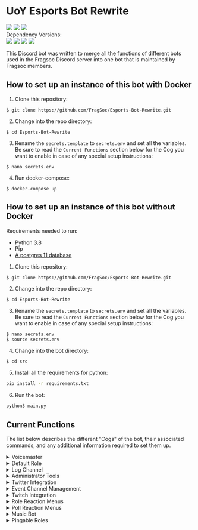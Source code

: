 
# UoY Esports Bot Rewrite  
<div align=left>  
    <a href="https://travis-ci.com/FragSoc/esports-bot"><img src="https://img.shields.io/travis/com/fragsoc/esports-bot?style=flat-square" /></a>  
    <a href="https://hub.docker.com/r/fragsoc/esports-bot"><img src="https://img.shields.io/docker/pulls/fragsoc/esports-bot?style=flat-square" /></a>  
    <a href="https://github.com/FragSoc/esports-bot"><img src="https://img.shields.io/github/license/fragsoc/esports-bot?style=flat-square" /></a>  
</div>  
Dependency Versions:  
<div align=left>  
    <img src="https://img.shields.io/badge/min%20python%20version-3.8.0-green?style=flat-square" />  
    <img src="https://img.shields.io/badge/min%20postgres%20version-11-lightgrey?style=flat-square" />  
    <img src="https://img.shields.io/badge/min%20docker%20version-20.0.0-blue?style=flat-square" />  
    <img src="https://img.shields.io/badge/min%20docker--compose%20version-1.25.0-blue?style=flat-square" />  
</div>  
  
This Discord bot was written to merge all the functions of different bots used in the Fragsoc Discord server into one bot that is maintained by Fragsoc members.  
  
## How to set up an instance of this bot with Docker  
  
1. Clone this repository:  
```console  
$ git clone https://github.com/FragSoc/Esports-Bot-Rewrite.git  
```  
2. Change into the repo directory:  
```console  
$ cd Esports-Bot-Rewrite  
```  
3. Rename the `secrets.template` to `secrets.env` and set all the variables. Be sure to read the `Current Functions` section below for the Cog you want to enable in case of any special setup instructions:  
```console  
$ nano secrets.env  
```  
4. Run docker-compose:  
```console  
$ docker-compose up  
```  
## How to set up an instance of this bot without Docker  
Requirements needed to run:  
- Python 3.8  
- Pip  
- [A postgres 11 database](https://www.postgresql.org/docs/current/admin.html)  
1. Clone this repository:  
```console  
$ git clone https://github.com/FragSoc/Esports-Bot-Rewrite.git  
```  
2. Change into the repo directory:  
```console  
$ cd Esports-Bot-Rewrite  
```  
3. Rename the `secrets.template` to `secrets.env` and set all the variables. Be sure to read the `Current Functions` section below for the Cog you want to enable in case of any special setup instructions:  
```console  
$ nano secrets.env  
$ source secrets.env
```
4. Change into the bot directory:
```bash
$ cd src
```
5. Install all the requirements for python:  
```bash  
pip install -r requirements.txt  
```  
6. Run the bot:  
```bash  
python3 main.py  
```  
  
## Current Functions  
The list below describes the different "Cogs" of the bot, their associated commands, and any additional information required to set them up.  
  
<details>    
<summary>Voicemaster</summary>    
    
### Voicemaster    
 #### !setvmmaster <channel_id>  
* Make the given ID a Voicemaster master.    
    
#### !getvmmasters * Get all the Voicemaster masters in the server.    
    
#### !removevmmaster <channel_id>  
* Remove the given ID as a Voicemaster master.    
    
#### !removeallmasters * Remove all Voicemaster masters from the server.    
    
#### !killallslaves * Kill all the Voicemaster slave channels in the server.    
    
#### !lockvm * Locks the Voicemaster slave you're currently in to the number of current members.    
    
#### !unlockvm * Unlocks the Voicemaster slave you're currently in.    
</details>  
  
<details>    
<summary>Default Role</summary>    
    
### Default role    
 #### !setdefaultrole <role_mention | role_id> * Set the default role to the @'ed role or given role ID.    
    
#### !getdefaultrole * Gets the current default role value.    
    
#### !removedefaultrole * Removes the current default role.    
</details>    
  
<details>    
<summary>Log Channel</summary>    
    
### Log Channel    
 #### !setlogchannel <channel_mention | channel_id> * Set the log channel to the #'ed channel or given role ID.    
    
#### !getlogchannel * Gets the current log channel value.    
    
#### !removelogchannel * Removes the current log channel value.    
</details>  
  
<details>    
<summary>Administrator Tools</summary>    
    
### Administrator Tools    
 Adds a few commands useful for admin operations.  
#### !clear_message * Aliases: `cls, purge, delete`  
* Clear the specified number of messages from the current text channel.    
    
#### !members 
* List the current number of members in the server.

#### !remove-cog \<cog name>
* Unloads the given cog.
* *This command requires your user ID to be defined in the env file under `DEV_IDS`*

#### !add-cog \<cog name>
* Loads the given cog.
* *This command requires your user ID to be defined in the env file under `DEV_IDS`*

#### !reload-cog \<cog name>
* Reloads the given cog.
* *This command requires your user ID to be defined in the env file under `DEV_IDS`*
</details>  
  
<details>  
<summary>Twitter Integration</summary>  
  
### Twitter Integration  
Enables forwarding tweets when they are tweeted to a discord channel for specific Twitter accounts.  
  
Requires the `ENABLE_TWITTER` variable to be set to `TRUE` in order to function.  
#### !addtwitter \<twitter handle>  
* Add a Twitter handle to notify when they tweet or quote retweet.  
  
#### !removetwitter \<twitter handle>  
* Remove the given Twitter handle from notifications.  
  
#### !twitterhook [optional: channel mention] [optional: hook name]  
* Aliases:  `addtwitterhook`  
* Creates a Discord Webhook bound to the channel the command was executed in, unless a channel is given, and with a default name unless a name is given.  
  
#### !removetwitterhook \<hook name>  
* Aliases: `deltwitterhook`  
* Deletes the Discord Webhook so that updates are no longer sent to that channel  
  
#### !gettwitters  
* Aliases: `getalltwitter, gettwitterhandles`.  
* Returns a list of the currently tracked Twitter accounts for the server.  
</details>
  
<details>  
<summary>Event Channel Management</summary>  
  
### Event Category Management  
Each server can have any number of named event categories, where each category creates a sign-in channel, a general chat, a voice chat and a role for the event. All commands in this cog required the `administrator` permission in Discord.  
  
#### !events create-event \<event name> \<role mention | role ID>  
* Creates the text channels, and voice channel for the event. The role given is used to later expose the sign-in channel to members. Upon creation the event is set to `closed`.
* See the `open-event` and `close-event` for more information regarding which members can see which channels.
* The role created for this event will have the same as the event name, it is not the role given in the command.

#### !events open-event \<event name>  
* Allows the role given in the `create-event` command to see the sign-in channel, and add reactions to the sign-in message.
* The sign-in message grants the role created by the bot for the event. 
  
#### !events close-event \<event name>
* Stops any member who is not an administrator from being able to see any of the event channels. 
  
#### !events delete-event \<event name>  
* Deletes all the channels in the category for the event and deletes the role created by the bot for the event.
</details>  
  
<details>  
<summary>Twitch Integration</summary>  
  
### Twitch Integration  
Enables sending notifications to a Discord channel whenever a tracked channel goes live.  
  
Requires the  `ENABLE_TWITCH` variable to be set to  `TRUE` in order to function.  
  
### Creating your self-signed SSL keys:  
1. Create the Certificate Authority (CA) private key:  
```console  
$ openssl genrsa -des3 -out servercakey.pem  
```  
2. Create the CA public certificate:  
```console  
$ openssl req -new -x509 -key servercakey.pem -out root.crt  
```  
3. Create the server's private key file:  
```console  
$ openssl genrsa -out server.key  
```  
4. Create the server's certificate request:  
```console  
$ openssl req -new -out reqout.txt -key server.key  
```  
5. Use the CA private key file to sign the server's certificate:  
```  
$ openssl x509 -req -in reqout.txt -days 3650 -sha1 -CAcreateserial -CA root.crt -CAkey servercakey.pem -out server.crt  
```  
6. Move the `server.crt` file and `server.key` to the root file directory of the bot (i.e., the same directory as your `.env` etc.)

### Getting your Twitch Credentials:
1. Go to the [Twitch Developers](https://dev.twitch.tv/) site.
2. Once logged in, in the top left, go to `Your Console` or [this](https://dev.twitch.tv/console) site.
3. Register a new application using any name and the OAuth Redirect URL of `http://localhost`.
4. Once created, click `manage`. Copy the string that is in `Client ID` and then click the `New Secret` button to generate a new `Client Secret` and then copy the string it generates.

In your `.env` file the `TWITCH_SUB_SECRET` should be a string that is 10-100 characters long and should not be shared anywhere. This is used to authenticate if a message has come from Twitch or if it has been altered along the way. 

The `TWITCH_CALLBACK` is the URL to your HTTPS server. For testing you can use `ngrok`: 
- Run `ngrok http 443` and copy the `https` URL **not** the `htttp` URL and use that as your `TWITCH_CALLBACK` variable.
  
#### !twitch createhook [optional: channel_mention] [optional: hook name]  
* Creates a Discord Webhook bound to the channel the command was executed in, unless a channel is given, and with a default name unless a name is given.  
  
#### !twitch deletehook \<hook name>  
* Deletes the given Discord Webhook.  
  
#### !twitch add \<twitch handle | twitch url> [optional: custom message]  
* Adds a Twitch channel to be tracked in the current Discord server.  
* *__If a custom message is given, it must be surrounded by double quotes__*: `!twitch add <twitch_handle> "custom_message"`  
  
#### !twitch remove \<twitch handle>  
* Removes a Twitch channel from being tracked in the current Discord server.  
  
#### !twitch list  
* Shows a list of all the currently tracked Twitch accounts and their custom messages.  
  
#### !twitch setmessage \<twitch handle> [optional: custom message]  
* Sets the custom message of a Twitch channel. Can be left empty if the custom message is to be removed.  
* *__If a custom message is given, it must be surrounded by double quotes__*: `!twitch setmessage <twitch_handle> "custom_message"`  
  
#### !twitch getmessage \<twitch handle>  
* Gets the currently set custom message for a Twitch channel.  
  
</details>  
  
<details>    
<summary>Role Reaction Menus</summary>    
    
### Role Reaction Menus.    

Role reaction menus allow admins to create reactable menus that when reacted to grant defined roles to the user.

For devs:    
* To enable this function in the bot use the `ENABLE_ROLEREACTIONS` env var and set it to `TRUE`.
* Making new types of reaction menus is easy - simply extend `DiscordReactableMenus.ReactableMenu` or one of the example menus in `DiscordReactableMenus.ExampleMenus`.
    
#### !roles make-menu \<title> \<description> [\<mentioned role> \<emoji>]
* Creates a new role reaction menu with the given roles and their emojis.
* Each option must be a mentioned role followed by the emoji to use as its reaction. There can be up to 25 roles in a single reaction menu.
* The `title` is displayed at the top of the menu, and the `description` just below. To have either blank leave the quotes empty.
* If the `DELETE_ROLE_CREATION` env var is set to `TRUE` the command message will be deleted.
* *Requires `administrator` permission in Discord*
* An example usage of this command is as such: `!roles make-menu "{title}" "{description}" {@option1 role} {option1 emoji} ... ...`

#### !roles add-option [optional: menu id] [\<mentioned role> \<emoji>]
* Adds more role reaction options to the given menu. If there is no menu id given, the latest role reaction menu will be used.
* There can be one or many options added at the same time with this command.
* Each option must be a mentioned role followed by the emoji to use as its reaction. There can be up to 25 roles in a single reaction menu.
* *Requires `administrator` permission in Discord*
* An example usage of this command is as such: `!roles add-option {menu id} {@option role} {option emoji} ... ...`

#### !roles remove-option \<emoji> [optional: menu id]
* Removes the role associated with the emoji from the given menu. If there is no menu id given, the latest role reaction menu will be used.
* *Requires `administrator` permission in Discord*

#### !roles disable-menu [optional: menu id]
* Disables a reaction menu. This means that roles will not be given to users when they react to the message. If there is no menu id given, the latest role reaction menu will be used.
* *Requires `administrator` permission in Discord*

#### !roles enable-menu [optional: menu id]
* Enables a reaction menu. This means that users will be able to receive roles from the reaction menu when they react. If there is no menu id given, the latest role reaction menu will be used.
* *Requires `administrator` permission in Discord*

#### !roles delete-menu \<menu id>
* Deletes the given role reaction menu. __Does not__ delete any of the roles in the menu, just the message.
* *Requires `administrator` permission in Discord*

#### !roles toggle-ids
* Shows or Hides all role reaction menu footers, which contain the ID of the role reaction menu for ease of identification.
* *Requires `administrator` permission in Discord*

</details>   

<details>    
<summary>Poll Reaction Menus</summary>    
    
### Poll Reaction menus.    

Poll reaction menus allow users to create polls with up to 25 different options for other users, and themselves, to vote on.

The poll start and end is not time based, but instead controlled by the user that created the poll or administrators.

For devs:    
* To enable this function in the bot use the `ENABLE_VOTINGMENUS` env var and set it to `TRUE`.
* Making new types of reaction menus is easy - simply extend `DiscordReactableMenus.ReactableMenu` or one of the example menus in `DiscordReactableMenus.ExampleMenus`.
    
#### !votes make-poll \<title> [\<emoji> \<description>]
* Creates a new poll with each emoji having a description.
* Each option must be an emoji and a description, with each one on a new line. There can be up to 25 roles in a single reaction menu.
* If the `DELETE_VOTING_CREATION` env var is set to `TRUE` the command message will be deleted.
* An example usage of this command is as such: 
  ```
  !votes make-poll {title} 
  {option1 emoji} {option1 description}
  {option2 emoji} {option2 description}
  ... ...
  [up to option 25] 
  ```

#### !votes add-option \<menu id> \<emoji> \<description>
* Aliases: `add, aoption`
* Adds another option to the poll with the menu id given.
* Only one option can be added at a time with this command.
* Each option must be an emoji and a description, with each one on a new line. There can be up to 25 roles in a single reaction menu.
* *You must be the owner of the poll or be an administrator*
* An example usage of this command is as such: `!votes add-option {menu id} {option emoji} {option description}`

#### !votes remove-option \<menu id> \<emoji>
* Aliases: `remove, roption`
* Removes the option from the poll with the menu id given.
* *You must be the owner of the poll or be an administrator*

#### !votes delete-poll \<menu id>
* Aliases: `delete, del`
* Deletes the poll with the menu id given.
* *You must be the owner of the poll or be an administrator*

#### !votes end-poll \<menu id>
* Aliases: `finish, complete, end`
* Deletes the actual poll message and sends a new message with the results of the poll.
* *You must be the owner of the poll or be an administrator*

#### !votes reset-poll \<menu id>
* Aliases: `reset, clear, restart`
* Removes all the current user-added reactions from the poll with the menu id given.
* *You must be the owner of the poll or be an administrator*

</details>

<details>  
<summary>Music Bot</summary>  
  
### Music Bot  
  
The Esports bot now has a basic music bot that functions very similarly to the popular 'Hydra Bot'.  
  
Commands that control the music must be performed in the defined music channel. They also require you to be in the same  
voice channel as the bot, so that only the people listening can change the flow of music.  
  
To add new songs to the queue, just put the name, YouTube link, or a YouTube playlist into the music channel once set.  
Also requires you to be in the voice channel with the bot, or if the bot is inactive, in any voice channel.  
  
### To create your Google API credentials:  
1. Go to the [Google Cloud API]("https://console.cloud.google.com/apis/") site.  
2. Create a new project and name it whatever you want.  
3. In the [dashboard](https://console.cloud.google.com/apis/dashboard), click the `Enable APIs and Services` and search for `YouTube Data API v3`.  
4. Click `Enable` to enable the use of the YouTube API.  
5. Keep going back until at your [dashboard](https://console.cloud.google.com/apis/dashboard), and go to the [credentials](https://console.cloud.google.com/apis/credentials) section on the left.  
6. Click on `Create Credentials` and then `API key`.  
7. Copy the key given. For security, it is recommended that you "restrict key" and only enable `YouTube Data API v3`.  
  
#### !music set-channel [optional: {args}] <channel_id>
* Set the channel to be used for requesting music. Once set the channel will be cleared of any past messages, and the  
preview messages will be sent. Any messages sent to this channel get deleted after being processed.  
* If the channel being set has past messages, use the `-c` arg to indicate that the channel can be cleared and then set.  
* *__Does not need to be sent in the music channel__*  
  
  
#### !music get-channel  
* Returns the current channel set as the music channel as a mentioned channel with a `#`.  
* *__Does not need to be sent in the music channel__*  
  
#### !music reset-channel  
* This clears the current music channel and resets the preview and queue messages.  
* *__Does not need to be sent in the music channel__*  
  
#### !music removesong \<index>  
* Aliases: `remove, removeat`  
* Removes a song from the queue at the given index.  
  
#### !music resumesong  
* Aliases: `resume, play`  
* Resumes the current song. Only works if paused.  
  
#### !music pausesong  
* Aliases: `pause, stop`  
* Pauses the current song. Only works if there is something playing.  
  
#### !music kickbot  
* Aliases: `kick`  
* Kicks the bot from the current call. Will also clear the queue  
  
#### !music skipsong  
* Aliases: `skip`  
* Skips the current song. If the current song is the only song in the playlist, the bot will leave.  
  
#### !music listqueue  
* Aliases: `list, queue`  
* Shows the current queue. Has the same output as the current queue in the music channel  
* *__Can't be sent in the music channel__*  
  
#### !music clearqueue  
* Aliases: `clear, empty`  
* Clears the current queue  
  
#### !music shufflequeue  
* Aliases: `shuffle, randomise`  
* If the queue has 3 or more items, including the current song, it will shuffle all but the current songs.  

#### !music setvolume \<volume level>
* Aliases: `volume`
* Sets the global playback volume to the given level.

</details>  
  
<details>  
<summary>Pingable Roles</summary>  
  
### Pingable Roles  
  
Pingable roles are roles that can be voted in to be created by any user, and that once created have a cooldown tied to how often that role can be pinged.

A user can create a poll where if there are enough votes by the time the poll ends, a role will be created. The length of the poll and the number of votes required are customisable by server admins.

After the poll finishes, a reaction menu gets created, allowing *any* user to react and receive the role. Initially the role will have the default cooldown of the server, but can be overridden.  
  
#### !pingme settings get-settings
* Returns an embed of the current default settings for the server.
* *Requires `administrator` permission in Discord*
  
#### !pingme settings default-settings
* Resets all settings for this guild to the bot-defined defaults defined in the `.env` file.
* *Requires `administrator` permission in Discord*

#### !pingme settings poll-length \<poll length in seconds>
* Sets the default poll length to the given time in seconds.
* Polls can have a custom length by specifying it when using the [`!pingme create-role`](#pingme-create-role-role-name-optional-poll-length-in-seconds) command. 
* *Requires `administrator` permission in Discord*

#### !pingme settings poll-threshold \<number of votes threshold>
* Sets the number of votes required in a poll for the role to be created.
* *Requires `administrator` permission in Discord*

#### !pingme settings ping-cooldown \<cooldown in seconds>
* Sets the default ping cooldown for any pingable role created with this cog.
* Roles can have their cooldown altered individually with the [`!pingme role-cooldown`](#pingme-role-cooldown-role-mention--role-id-cooldown-in-seconds) command.
* *Requires `administrator` permission in Discord*

#### !pingme settings poll-emoji \<emoji>
* Sets the emoji to be used when creating a poll to vote in.
* *Requires `administrator` permission in Discord*

#### !pingme settings role-emoji \<emoji>
* Sets the default emoji to be used in the role reaction menu for the pingable role once it has been created.
* Roles can have their reactable emoji altered individually with the [`!pingme role-emoji`](#pingme-role-emoji-role-mention--role-id-emoji) command.
* *Requires `administrator` permission in Discord*

#### !pingme disable-role \<one or many role mentions>
* Disables the roles mentioned from being mentioned by non-administrators and disables their reaction menus.
* The roles provided __must__ be pingable roles created with this cog.
* *Requires `administrator` permission in Discord*

#### !pingme enable-role \<one or many role mentions>
* Enabled the roles mentioned to be mentioned by non-administrators and allows their reaction menus to be reacted to.
* The roles provided __must__ be pingable roles created with this cog.
* *Requires `administrator` permission in Discord*

#### !pingme create-role \<role name> [optional: poll length in seconds]
* Creates a new poll to create a role if the number of votes has surpassed the server's threshold after the poll length has passed.

#### !pingme delete-role \<one or many role mentions>
* Deletes the mentioned roles from the server.
* The roles provided __must__ be pingable roles created with this cog.
* *Requires `administrator` permission in Discord*

#### !pingme convert-role \<one or many role mentions>
* Converts the mentioned roles into pingable roles and creates their reaction menus.
* The roles provided __cannot__ be roles that are already pingable roles.
* *Requires `administrator` permission in Discord*

#### !pingme convert-pingable \<one or many role mentions>
* Converts the mentioned roles from pingable roles into normal roles and deletes their reaction menus.
* The roles provided __must__ be pingable roles created with this cog.
* *Requires `administrator` permission in Discord*

#### !pingme role-cooldown \<role mention | role ID> <cooldown in seconds>
* Sets the ping cooldown for a specific role which overrides the server default for that role.
* The role provided __must__ be a pingable role created with this cog.
* *Requires `administrator` permission in Discord*

#### !pingme role-emoji \<role mention | role ID> <emoji>
* Sets the emoji to use in the reaction menu for the given role.
* The role provided __must__ be a pingable role created with this cog.
* *Requires `administrator` permission in Discord*

</details>
